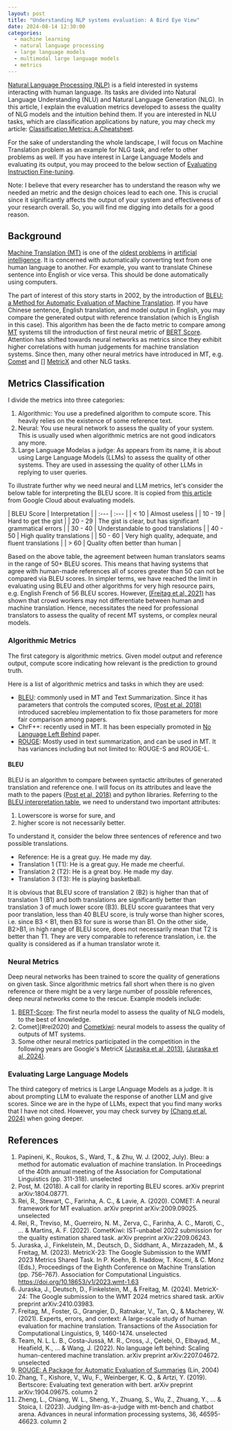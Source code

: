 ```yaml
---
layout: post
title: "Understanding NLP systems evaluation: A Bird Eye View"
date: 2024-08-14 12:30:00
categories:
  - machine learning
  - natural language processing
  - large language models
  - multimodal large language models
  - metrics
---
```


[Natural Language Processing (NLP)](https://en.wikipedia.org/wiki/Natural_language_processing) is a field interested in systems interacting with human language.
Its tasks are divided into Natural Language Understanding (NLU) and Natural Language Generation (NLG).
In this article, I explain the evaluation metrics developed to assess the quality of NLG models and the intuition behind them.
If you are interested in NLU tasks, which are classification applications by nature, you may check my article: [Classification Metrics: A Cheatsheet](https://mohamed-e-fayed.github.io/docs/machine%20learning/classification/metrics/2024/08/14/classification-metrics.html).

For the sake of understanding the whole landscape, I will focus on Machine Translation problem as an example for NLG task, and refer to other problems as well.
If you have interest in Large Language Models and evaluating its output, you may proceed to the below section of [Evaluating Instruction Fine-tuning](#eval-llm).

Note: I believe that every researcher has to understand the reason why we needed an metric and the design choices lead to each one.
This is crucial since it significantly affects the output of your system and effectiveness of your research overall.
So, you will find me digging into details for a good reason.

## <a id="background">Background</a>
[Machine Translation (MT)](https://en.wikipedia.org/wiki/Machine_translation) is one of the [oldest problems](https://en.wikipedia.org/wiki/History_of_machine_translation) in [artificial intelligence](https://en.wikipedia.org/wiki/Artificial_intelligence).
It is concerned with automatically converting text from one human language to another.
For example, you want to translate Chinese sentence into English or vice versa.
This should be done automatically using computers.

The part of interest of this story starts in 2002, by the introduction of [BLEU: a Method for Automatic Evaluation of Machine Translation](#papineni2002).
If you have Chinese sentence, English translation, and model output in English, you may compare the generated output with reference translation (which is English in this case).
This algorithm has been the de facto metric to compare among [MT](https://en.wikipedia.org/wiki/Machine_translation) systems till the introduction of first neural metric of [BERT Score](#zhang2019).
Attention has shifted towards neural networks as metrics since they exhibit higher correlations with human judgements for machine translation systems.
Since then, many other neural metrics have introduced in MT, e.g. [Comet](#rei2020) and [] [MetricX](#juraska2023) and other NLG tasks.

## <a id="metrics-classification">Metrics Classification</a>
I divide the metrics into three categories:

1. Algorithmic: You use a predefined algorithm to compute score.
This heavily relies on the existence of some reference text.
1. Neural: You use neural network to assess the quality of your system.
This is usually used when algorithmic metrics are not good indicators any more.
1. Large Language Modelas a judge: As appears from its name, it is about using Large Language Models (LLMs) to assess the quality of other systems.
They are used in assessing the quality of other LLMs in replying to user queries.

To illustrate further why we need neural and LLM metrics, let's consider the below table for interpreting the BLEU score.
It is copied from [this article](https://cloud.google.com/translate/docs/advanced/automl-evaluate) from Google Cloud about evaluating models.

<a id="interpret-bleu"></a>
| BLEU Score | Interpretation |
| :--- | :--- |
| < 10 | Almost useless |
| 10 - 19 | Hard to get the gist |
| 20 - 29 | The gist is clear, but has significant grammatical errors |
| 30 - 40 | Understandable to good translations |
| 40 - 50 | High quality translations |
| 50 - 60 | Very high quality, adequate, and fluent translations |
| > 60 | Quality often better than human |

Based on the above table, the agreement between human translators seams in the range of 50+ BLEU scores.
This means that having systems that agree with human-made references all of scores greater than 50 can not be compared via BLEU scores.
In simpler terms, we have reached the limit in evaluating using BLEU and other algorithms for very high resource pairs, e.g. English French of 56 BLEU scores.
However, [(Freitag et al, 2021)](#freitag2021) has shown that crowd workers may not differentiate between human and machine translation.
Hence, necessitates the need for professional translators to assess the quality of recent MT systems, or complex neural models.

### <a id="algorithmic-metrics">Algorithmic Metrics</a>
The first category is algorithmic metrics.
Given model output and reference output, compute score indicating how relevant is the prediction to ground truth.

Here is a list of algorithmic metrics and tasks in which they are used:

* [BLEU](#papeneni2002): commonly used in MT and Text Summarization.
Since it has parameters that controls the computed scores, [(Post et al, 2018)](#post2018) introduced sacrebleu implementation to fix those parameters for more fair comparison among papers.
* ChrF++: recently used in MT.
It has been especially promoted in [No Language Left Behind](https://arxiv.org/abs/2207.04672) paper.
* [ROUGE](#lin2004): Mostly used in text summarization, and can be used in MT.
It has variances including but not limited to: ROUGE-S and ROUGE-L.

#### <a id="bleu">BLEU</a>
BLEU is an algorithm to compare between syntactic attributes of generated translation and reference one.
I will focus on its attributes and leave the math to the papers [(Post et al, 2018)](#post2018) and python libraries.
Referring to the [BLEU interpretation table](#interpret-bleu), we need to understand two important attributes:

1. Lowerscore is worse for sure, and
1. higher score is not necessarily better.

To understand it, consider the below three sentences of reference and two possible translations.

<!--TODO: make a better example-->
* Reference: He is a great guy. He made my day.
* Translation 1 (T1): He is a great guy. He made me cheerful.
* Translation 2 (T2): He is a great boy. He made my day.
* Translation 3 (T3): He is playing basketball.

It is obvious that BLEU score of translation 2 (B2) is higher than that of translation 1 (B1) and both translations are significantly better than translation 3 of much lower score (B3).
BLEU score guarantees that very poor translation, less than 40 BLEU score, is truly worse than higher scores, i.e. since B3 < B1, then B3 for sure is worse than B1.
On the other side, B2>B1, in high range of BLEU score, does not necessarily mean that T2 is better than T1.
They are very comparable to reference translation, i.e. the quality is considered as if a human translator wrote it.

### <a id="neural-metrics">Neural Metrics</a>
Deep neural networks has been trained to score the quality of generations on given task.
Since algorithmic metrics fall short when there is no given reference or there might be a very large number of possible references, deep neural networks come to the rescue.
Example models include:

1. [BERT-Score](#zhang2019): The first neurla model to assess the quality of NLG models, to the best of knowledge.
1. Comet](#rei2020) and [Cometkiwi](#rei2022): neural models to assess the quality of outputs of MT systems.
1. Some other neural metrics participated in the competition in the following years are Google's MetricX [(Juraska et al, 2013)](#juraska2023), [(Juraska et al, 2024)](#juraska2024).

### <a id="eval-llm">Evaluating Large Language Models</a>
The third category of metrics is Large LAnguage Models  as a judge.
It is about prompting LLM to evaluate the response of another LLM and give scores.
Since we are in the hype of LLMs, expect that you find many works that I have not cited.
However, you may check survey by [(Chang et al, 2024)](#chang2024) when going deeper.



## <a id="references">References</a>
1. <a id="papineni2002">Papineni, K., Roukos, S., Ward, T., & Zhu, W. J. (2002, July). Bleu: a method for automatic evaluation of machine translation. In Proceedings of the 40th annual meeting of the Association for Computational Linguistics (pp. 311-318). unselected</a>
1. <a id="post2018">Post, M. (2018). A call for clarity in reporting BLEU scores. arXiv preprint arXiv:1804.08771.</a>
1. <a id="rei2020">Rei, R., Stewart, C., Farinha, A. C., & Lavie, A. (2020). COMET: A neural framework for MT evaluation. arXiv preprint arXiv:2009.09025. unselected</a>
1. <a id="rei2022">Rei, R., Treviso, M., Guerreiro, N. M., Zerva, C., Farinha, A. C., Maroti, C., ... & Martins, A. F. (2022). CometKiwi: IST-unbabel 2022 submission for the quality estimation shared task. 
arXiv preprint arXiv:2209.06243. </a>
1. <a id="juraska2023">Juraska, J., Finkelstein, M., Deutsch, D., Siddhant, A., Mirzazadeh, M., & Freitag, M. (2023). MetricX-23: The Google Submission to the WMT 2023 Metrics Shared Task. In P. Koehn, B. Haddow, T. Kocmi, & C. Monz (Eds.), Proceedings of the Eighth Conference on Machine Translation (pp. 756–767). Association for Computational Linguistics. https://doi.org/10.18653/v1/2023.wmt-1.63</a>
1. <a id="juraska2024">Juraska, J., Deutsch, D., Finkelstein, M., & Freitag, M. (2024). MetricX-24: The Google submission to the WMT 2024 metrics shared task. 
arXiv preprint arXiv:2410.03983. </a>
1. <a id="freitag2021">Freitag, M., Foster, G., Grangier, D., Ratnakar, V., Tan, Q., & Macherey, W. (2021). Experts, errors, and context: A large-scale study of human evaluation for machine translation. Transactions of the Association for Computational Linguistics, 9, 1460-1474. unselected</a>
1. <a id="nllb2002">Team, N. L. L. B., Costa-Jussà, M. R., Cross, J., Çelebi, O., Elbayad, M., Heafield, K., ... & Wang, J. (2022). No language left behind: Scaling human-centered machine translation. arXiv preprint arXiv:2207.04672. unselected</a>
1. <a id="lin2004">[ROUGE: A Package for Automatic Evaluation of Summaries](https://aclanthology.org/W04-1013/) (Lin, 2004)</a> </a>
1. <a id="zhang2019">Zhang, T., Kishore, V., Wu, F., Weinberger, K. Q., & Artzi, Y. (2019). Bertscore: Evaluating text generation with bert. arXiv preprint arXiv:1904.09675. column 2</a>
1. <a id="zheng2023">Zheng, L., Chiang, W. L., Sheng, Y., Zhuang, S., Wu, Z., Zhuang, Y., ... & Stoica, I. (2023). Judging llm-as-a-judge with mt-bench and chatbot arena. 
Advances in neural information processing systems, 36, 46595-46623. column 2</a>
